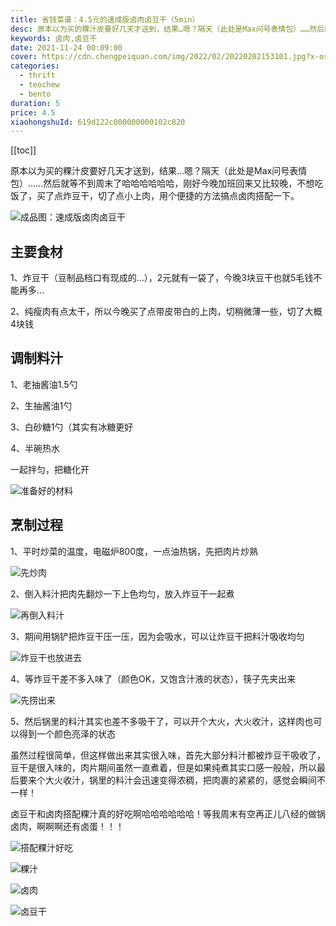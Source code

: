 ```yaml
---
title: 省钱菜谱：4.5元的速成版卤肉卤豆干（5min）
desc: 原本以为买的粿汁皮要好几天才送到，结果…嗯？隔天（此处是Max问号表情包）……然后就等不到周末了哈哈哈哈哈哈，刚好今晚加班回来又比较晚，不想吃饭了，买了点炸豆干，切了点小上肉，用个便捷的方法搞点卤肉搭配一下。
keywords: 卤肉,卤豆干
date: 2021-11-24 00:09:00
cover: https://cdn.chengpeiquan.com/img/2022/02/20220202153101.jpg?x-oss-process=image/interlace,1
categories:
  - thrift
  - teochew
  - bento
duration: 5
price: 4.5
xiaohongshuId: 619d122c000000000102c820
---
```


[[toc]]

原本以为买的粿汁皮要好几天才送到，结果…嗯？隔天（此处是Max问号表情包）……然后就等不到周末了哈哈哈哈哈哈，刚好今晚加班回来又比较晚，不想吃饭了，买了点炸豆干，切了点小上肉，用个便捷的方法搞点卤肉搭配一下。

![成品图：速成版卤肉卤豆干](https://cdn.chengpeiquan.com/img/2022/02/20220202153306.jpg?x-oss-process=image/interlace,1)

## 主要食材

1、炸豆干（豆制品档口有现成的…），2元就有一袋了，今晚3块豆干也就5毛钱不能再多…

2、纯瘦肉有点太干，所以今晚买了点带皮带白的上肉，切稍微薄一些，切了大概4块钱

## 调制料汁

1、老抽酱油1.5勺

2、生抽酱油1勺

3、白砂糖1勺（其实有冰糖更好

4、半碗热水

一起拌匀，把糖化开

![准备好的材料](https://cdn.chengpeiquan.com/img/2022/02/20220202153311.jpg?x-oss-process=image/interlace,1)

## 烹制过程

1、平时炒菜的温度，电磁炉800度，一点油热锅，先把肉片炒熟

![先炒肉](https://cdn.chengpeiquan.com/img/2022/02/20220202153310.jpg?x-oss-process=image/interlace,1)

2、倒入料汁把肉先翻炒一下上色均匀，放入炸豆干一起煮

![再倒入料汁](https://cdn.chengpeiquan.com/img/2022/02/20220202153309.jpg?x-oss-process=image/interlace,1)

3、期间用锅铲把炸豆干压一压，因为会吸水，可以让炸豆干把料汁吸收均匀

![炸豆干也放进去](https://cdn.chengpeiquan.com/img/2022/02/20220202153308.jpg?x-oss-process=image/interlace,1)

4、等炸豆干差不多入味了（颜色OK，又饱含汁液的状态），筷子先夹出来

![先捞出来](https://cdn.chengpeiquan.com/img/2022/02/20220202153307.jpg?x-oss-process=image/interlace,1)

5、然后锅里的料汁其实也差不多吸干了，可以开个大火，大火收汁，这样肉也可以得到一个颜色亮泽的状态

虽然过程很简单，但这样做出来其实很入味，首先大部分料汁都被炸豆干吸收了，豆干是很入味的，肉片期间虽然一直煮着，但是如果纯煮其实口感一般般，所以最后要来个大火收汁，锅里的料汁会迅速变得浓稠，把肉裹的紧紧的，感觉会瞬间不一样！

卤豆干和卤肉搭配粿汁真的好吃啊哈哈哈哈哈哈！等我周末有空再正儿八经的做锅卤肉，啊啊啊还有卤蛋！！！

![搭配粿汁好吃](https://cdn.chengpeiquan.com/img/2022/02/20220202153305.jpg?x-oss-process=image/interlace,1)

![粿汁](https://cdn.chengpeiquan.com/img/2022/02/20220202153302.jpg?x-oss-process=image/interlace,1)

![卤肉](https://cdn.chengpeiquan.com/img/2022/02/20220202153304.jpg?x-oss-process=image/interlace,1)

![卤豆干](https://cdn.chengpeiquan.com/img/2022/02/20220202153303.jpg?x-oss-process=image/interlace,1)
